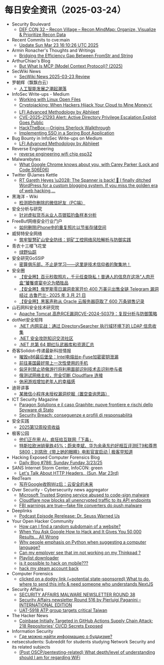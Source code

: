 # 每日安全资讯（2025-03-24）

- Security Boulevard
  - [DEF CON 32 – Recon Village – Recon MindMap: Organize, Visualize & Prioritize Recon Data](https://securityboulevard.com/2025/03/def-con-32-recon-village-recon-mindmap-organize-visualize-prioritize-recon-data/?utm_source=rss&utm_medium=rss&utm_campaign=def-con-32-recon-village-recon-mindmap-organize-visualize-prioritize-recon-data)
- Recent Commits to cve:main
  - [Update Sun Mar 23 16:10:26 UTC 2025](https://github.com/trickest/cve/commit/52bf9d96a60484ab4943fab4be856e2b4cfed1d6)
- Armin Ronacher's Thoughts and Writings
  - [Bridging the Efficiency Gap Between FromStr and String](http://lucumr.pocoo.org/2025/3/23/from-string)
- ArthurChiao's Blog
  - [But What Is MCP (Model Context Protocol)? (2025)](https://arthurchiao.github.io/blog/but-what-is-mcp/)
- SecWiki News
  - [SecWiki News 2025-03-23 Review](http://www.sec-wiki.com/?2025-03-23)
- 罗朝辉（飘飘白云）
  - [人工智能发展之潮起潮落](https://blog.csdn.net/kesalin/article/details/146459513)
- InfoSec Write-ups - Medium
  - [Working with Linux Open Files️](https://infosecwriteups.com/working-with-linux-open-files-%EF%B8%8F-e94e37cda058?source=rss----7b722bfd1b8d---4)
  - [Cryptojacking: When Hackers Hijack Your Cloud to Mine Money‍☠️](https://infosecwriteups.com/cryptojacking-when-hackers-hijack-your-cloud-to-mine-money-%EF%B8%8F-fd0f316154cb?source=rss----7b722bfd1b8d---4)
  - [LFI Advanced Methodology by Abhijeet](https://infosecwriteups.com/lfi-advanced-methodology-by-abhijeet-9993b827db53?source=rss----7b722bfd1b8d---4)
  - [CVE-2025–21293 Alert: Active Directory Privilege Escalation Exploit Goes Public](https://infosecwriteups.com/cve-2025-21293-alert-poc-exploit-released-for-critical-active-directory-privilege-escalation-f2aea5e7f8ff?source=rss----7b722bfd1b8d---4)
  - [HackTheBox — Origins Sherlock Walkthrough](https://infosecwriteups.com/hackthebox-origins-sherlock-walkthrough-a1338472ed02?source=rss----7b722bfd1b8d---4)
  - [Implementing SSO in a Spring Boot Application](https://infosecwriteups.com/implementing-sso-in-a-spring-boot-application-c51681aa5ba0?source=rss----7b722bfd1b8d---4)
- Bug Bounty in InfoSec Write-ups on Medium
  - [LFI Advanced Methodology by Abhijeet](https://infosecwriteups.com/lfi-advanced-methodology-by-abhijeet-9993b827db53?source=rss----7b722bfd1b8d--bug_bounty)
- Reverse Engineering
  - [reverse engineering wifi chip esp32](https://www.reddit.com/r/ReverseEngineering/comments/1jhxkrb/reverse_engineering_wifi_chip_esp32/)
- Malwarebytes
  - [What Google Chrome knows about you, with Carey Parker (Lock and Code S06E06)](https://www.malwarebytes.com/blog/podcast/2025/03/what-google-chrome-knows-about-you-with-carey-parker-lock-and-code-s06e06)
- Twitter @James Kettle
  - [RT Gareth Heyes \u2028: The Spanner is back! 🎉 I finally ditched WordPress for a custom blogging system. If you miss the golden era of web hacking,...](https://x.com/albinowax/status/1903916783456673964)
- 黑海洋 - Wiki
  - [检测把你删除的微信好友（PC端）](https://blog.upx8.com/4705)
- 安全分析与研究
  - [针对虚拟货币从业人员银狐钓鱼样本分析](https://mp.weixin.qq.com/s?__biz=MzA4ODEyODA3MQ==&mid=2247491213&idx=1&sn=4acbe9812ff92ccafb06d0992f065637&chksm=902fb1a5a75838b39150c91e0eda5d38166a0edd434cea65d78bdaa5b4a25dec86485f67b44a&scene=58&subscene=0#rd)
- FreeBuf网络安全行业门户
  - [如何删除iPhone中的重复照片以节省存储空间](https://www.freebuf.com/articles/database/425482.html)
- 威努特安全网络
  - [筑牢智慧矿山安全防线：铜矿工控网络风险解析与防御实践](https://mp.weixin.qq.com/s?__biz=MzAwNTgyODU3NQ==&mid=2651131823&idx=1&sn=70aa7c58adcfa7def60aa2d79699755e&chksm=80e7151fb7909c09c40ef776add0655db8f9fe595fb78b65b6c38a3078432571da93fcf654a1&scene=58&subscene=0#rd)
- 青衣十三楼飞花堂
  - [绿野仙踪](https://mp.weixin.qq.com/s?__biz=MzUzMjQyMDE3Ng==&mid=2247488135&idx=1&sn=5c85ac11d075ae6871b19abc95726501&chksm=fab2d1b8cdc558aeb9ee6de59f4f6ff9836929b2c86bcbbc6f51b7e0dda20fa910e193e01308&scene=58&subscene=0#rd)
- 安全研究GoSSIP
  - [密算俱乐部，不止是学习——这里是技术信仰者的聚集地！](https://mp.weixin.qq.com/s?__biz=Mzg5ODUxMzg0Ng==&mid=2247499927&idx=1&sn=ac810a34f0bc3cdb4415c22837f4988b&chksm=c063ee4ef714675856e92b3c46a9d0cadd98170e7ab9c8cbb52e1b378438b44929b0a81a4c1b&scene=58&subscene=0#rd)
- 安全圈
  - [【安全圈】百元秒取照片，千元任查隐私！普通人的信息在这场“人肉开盒“饕餮盛宴中沦为牺牲品](https://mp.weixin.qq.com/s?__biz=MzIzMzE4NDU1OQ==&mid=2652068670&idx=1&sn=9ea92c6886f94f756c1643f786bc13b5&chksm=f36e777ec419fe6821f18fef436f8f00b93272603f2e59e545bdd254f36a0379ca8c85fd103b&scene=58&subscene=0#rd)
  - [【安全圈】俄罗斯零日漏洞卖家开价 400 万美元出售全链 Telegram 漏洞经过 古鲁巴兰- 2025 年 3 月 21 日](https://mp.weixin.qq.com/s?__biz=MzIzMzE4NDU1OQ==&mid=2652068670&idx=2&sn=4baddc750849fe08ccb334318a0ebcd0&chksm=f36e777ec419fe68e58105923fda4e2802bd4c66385ebfb351a2292cd0b0d03909a61ad04bcc&scene=58&subscene=0#rd)
  - [【安全圈】黑客声称从 Oracle 云服务器窃取了 600 万条销售记录](https://mp.weixin.qq.com/s?__biz=MzIzMzE4NDU1OQ==&mid=2652068670&idx=3&sn=9241bbcfa7aea0834cabe8acdf58a85e&chksm=f36e777ec419fe682128d57331b68d2875e36416c7d2f5db6a28d2550ec3c197e9e81d2294cb&scene=58&subscene=0#rd)
- 山石网科安全技术研究院
  - [Apache Tomcat 高危RCE漏洞CVE-2024-50379：复现分析与防御策略](https://mp.weixin.qq.com/s?__biz=MzUzMDUxNTE1Mw==&mid=2247511562&idx=1&sn=a9ac30c9a1453dd6f10d10ad0dc38e84&chksm=fa527bb4cd25f2a2602307afbc35529e1305d7b5562cd081a9cce1ef01a61c513d794f459409&scene=58&subscene=0#rd)
- dotNet安全矩阵
  - [.NET 内网实战：通过 DirectorySearcher 执行域环境下的 LDAP 信息收集](https://mp.weixin.qq.com/s?__biz=MzUyOTc3NTQ5MA==&mid=2247499242&idx=1&sn=cbbd197d9c79bf8205a7508ed0e0e8c8&chksm=fa595307cd2eda115f84d7076cabc02d004a430625bcf5542bee0325ef5d23dc5591d15d428c&scene=58&subscene=0#rd)
  - [.NET 安全攻防知识交流社区](https://mp.weixin.qq.com/s?__biz=MzUyOTc3NTQ5MA==&mid=2247499242&idx=2&sn=b8b43f4234fa0847c0eadc57595c36cd&chksm=fa595307cd2eda11f49b8409d439d56211e2c5fc749bda44959f373ebb693b10b3888ee43e6a&scene=58&subscene=0#rd)
  - [.NET 总第 64 期红队武器库和资源汇总](https://mp.weixin.qq.com/s?__biz=MzUyOTc3NTQ5MA==&mid=2247499242&idx=3&sn=f83871f7bda56fb543c73fd00baff56e&chksm=fa595307cd2eda11e3a95fabb2da6254c54b202208e65e4c215a99eb1a379cb4c1b0491f7ffc&scene=58&subscene=0#rd)
- 奇客Solidot–传递最新科技情报
  - [摧毁x86最后堡垒：Intel电熔丝e-Fuse加密密钥泄漏](https://www.solidot.org/story?sid=80861)
  - [前往美国最好带上一次性使用的手机](https://www.solidot.org/story?sid=80860)
  - [匈牙利禁止骄傲游行将利用面部识别技术去识别参与者](https://www.solidot.org/story?sid=80859)
  - [俄测试网络主权，完全切断 Cloudflare 连接](https://www.solidot.org/story?sid=80858)
  - [休闲游戏增加老年人的幸福感](https://www.solidot.org/story?sid=80857)
- 迪哥讲事
  - [某微信小程序未授权漏洞挖掘（置空查询思路）](https://mp.weixin.qq.com/s?__biz=MzIzMTIzNTM0MA==&mid=2247497311&idx=1&sn=b5bf0ffeaecb1297a913f0a4f0b91daf&chksm=e8a5fc3cdfd2752a2808ced61e9aadff045ce3e903cbbb20095287d207cede57a7a876d5e923&scene=58&subscene=0#rd)
- ICT Security Magazine
  - [Paragon Solutions e il caso Graphite: nuove frontiere e rischi dello Spyware di Stato](https://www.ictsecuritymagazine.com/notizie/paragon-graphite-spyware/)
  - [Security Breach: conseguenze e profili di responsabilità](https://www.ictsecuritymagazine.com/articoli/security-breach-conseguenze-e-profili-di-responsabilita/)
- 安全实践
  - [2025第12周投资收益](https://mp.weixin.qq.com/s?__biz=MzI5NzAzMDg0NA==&mid=2650698179&idx=1&sn=f25d7eb28e1a1d4df06d82f7b870b0a3&chksm=f4b19410c3c61d06205fd5d655825a9dc43aa32892d6bd88e776a6455e7d095fa854eb215b58&scene=58&subscene=0#rd)
- 极客公园
  - [他们正在用 AI，疯狂给互联网「下毒」](https://mp.weixin.qq.com/s?__biz=MTMwNDMwODQ0MQ==&mid=2653076256&idx=1&sn=acae08fe8dcb3268ea7d498f580df656&chksm=7e57c69649204f80fb0fc2a141111ea4b3923b68a59869a0ce9b6a80904a4654eab75289a27d&scene=58&subscene=0#rd)
  - [特斯拉欧洲销量跌45%；蔚来李斌、华为余承东约好相互评测ET9和尊界S800；刘慈欣《带上她的眼睛》电影官宣启动 | 极客早知道](https://mp.weixin.qq.com/s?__biz=MTMwNDMwODQ0MQ==&mid=2653076245&idx=1&sn=6a45040d36ff467b64a75a2701228665&chksm=7e57c6a349204fb58283140d9e9646e7d988526a0f246232d10ebff71cfa200e6bae811deee1&scene=58&subscene=0#rd)
- Hacking Exposed Computer Forensics Blog
  - [Daily Blog #786: Sunday Funday 3/23/25](https://www.hecfblog.com/2025/03/daily-blog-786-sunday-funday-32325.html)
- SANS Internet Storm Center, InfoCON: green
  - [Let's Talk About HTTP Headers., (Sun, Mar 23rd)](https://isc.sans.edu/diary/rss/31792)
- RedTeam
  - [写在Google收购Wiz后：云安全的未来](https://mp.weixin.qq.com/s?__biz=Mzg5NjAxNjc5OQ==&mid=2247484371&idx=1&sn=9e68340f9e6638c514f40898ec9fd986&chksm=c006cb23f77142352f4d7508bf4ce73a73af76b2869c71a3ca5bdad4f237ab83c0cfcc05a5dc&scene=58&subscene=0#rd)
- Over Security - Cybersecurity news aggregator
  - [Microsoft Trusted Signing service abused to code-sign malware](https://www.bleepingcomputer.com/news/security/microsoft-trusted-signing-service-abused-to-code-sign-malware/)
  - [Cloudflare now blocks all unencrypted traffic to its API endpoints](https://www.bleepingcomputer.com/news/security/cloudflare-now-blocks-all-unencrypted-traffic-to-its-api-endpoints/)
  - [FBI warnings are true—fake file converters do push malware](https://www.bleepingcomputer.com/news/security/fbi-warnings-are-true-fake-file-converters-do-push-malware/)
- Deeplinks
  - [Podcast Episode Rerelease: Dr. Seuss Warned Us](https://www.eff.org/deeplinks/2025/03/podcast-episode-rerelease-dr-seuss-warned-us)
- Your Open Hacker Community
  - [How can I find a random subdomain of a website?](https://www.reddit.com/r/HowToHack/comments/1jhxo1h/how_can_i_find_a_random_subdomain_of_a_website/)
  - [When You Ask Google How to Hack and It Gives You 50,000 Results... All Wrong](https://www.reddit.com/r/HowToHack/comments/1jiccak/when_you_ask_google_how_to_hack_and_it_gives_you/)
  - [Why people emphasis on Python when suggesting a computer language?](https://www.reddit.com/r/HowToHack/comments/1ji85nd/why_people_emphasis_on_python_when_suggesting_a/)
  - [Can my employer see that im not working on my Thinkpad ?](https://www.reddit.com/r/HowToHack/comments/1ji6f9c/can_my_employer_see_that_im_not_working_on_my/)
  - [Playlist downloader](https://www.reddit.com/r/HowToHack/comments/1jhzijd/playlist_downloader/)
  - [is it possible to hack on mobile???](https://www.reddit.com/r/HowToHack/comments/1jhrspr/is_it_possible_to_hack_on_mobile/)
  - [hack my steam account back](https://www.reddit.com/r/HowToHack/comments/1jhu2ac/hack_my_steam_account_back/)
- Computer Forensics
  - [clicked on a dodgy link (+potential state-sponsored) What to do, where to send this info & need someone who understands NextJS](https://www.reddit.com/r/computerforensics/comments/1ji9470/clicked_on_a_dodgy_link_potential_statesponsored/)
- Security Affairs
  - [SECURITY AFFAIRS MALWARE NEWSLETTER ROUND 38](https://securityaffairs.com/175746/malware/security-affairs-malware-newsletter-round-38.html)
  - [Security Affairs newsletter Round 516 by Pierluigi Paganini – INTERNATIONAL EDITION](https://securityaffairs.com/175740/breaking-news/security-affairs-newsletter-round-516-by-pierluigi-paganini-international-edition.html)
  - [UAT-5918 ATP group targets critical Taiwan](https://securityaffairs.com/175728/hacking/uat-5918-atp-group-targets-critical-taiwan.html)
- The Hacker News
  - [Coinbase Initially Targeted in GitHub Actions Supply Chain Attack; 218 Repositories' CI/CD Secrets Exposed](https://thehackernews.com/2025/03/github-supply-chain-breach-coinbase.html)
- Information Security
  - [Где можно найти информацию о буддизме?](https://www.reddit.com/r/Information_Security/comments/1jhuk2t/где_можно_найти_информацию_о_буддизме/)
- netsecstudents: Subreddit for students studying Network Security and its related subjects
  - [(Post OSCP/pentesting-related) What depth/level of understanding should I am for regarding WiFi](https://www.reddit.com/r/netsecstudents/comments/1jhvc3e/post_oscppentestingrelated_what_depthlevel_of/)

